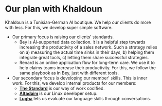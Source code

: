 # Our plan with Khaldoun

Khaldoun is a Tunisian-German AI boutique. We help our clients do more with less.
For this, we develop super simple software.

- Our primary focus is raising our clients' standards.
  - Bey is AI-supported data collection.
    It is a helpful step towards increasing the productivity of a sales network.
    Such a strategy relies on a) measuring the actual time sinks in their days,
    b) helping them integrate great tools,
    c) letting them share successful strategies.
  - Renard is an online application flow for long-term care.
    We use it to help claims teams increase their productivity. For this, we follow
    the same playbook as in Bey, just with different tools.
- Our secondary focus is developing our member' skills.
  This is inner work. For this, we develop internal products for our members:
  - [**The Standard**](https://github.com/khaldoun-xyz/standard)
    is our way of work codified.
  - [**Altadaim**](https://github.com/khaldoun-xyz/altadaim) is our
    Linux developer setup.
  - [**Lugha**](https://lugha.xyz) lets us evaluate our
    language skills through conversations.
